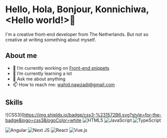 # Hello, Hola, Bonjour, Konnichiwa, <Hello world!>👋
I'm a creative front-end developer from The Netherlands. But not so creative at writing something about myself.


## About me
- 🔭 I’m currently working on [Front-end snippets](https://github.com/WahidN/front-end-snippets)
- 🌱 I’m currently learning a lot
- 💬 Ask me about anything
- 📫 How to reach me: wahid.nawzadi@gmail.com

## Skills
![CSS3](https://img.shields.io/badge/css3-%231572B6.svg?style=for-the-badge&logo=css3&logoColor=white
![HTML5](https://img.shields.io/badge/html5-%23E34F26.svg?style=for-the-badge&logo=html5&logoColor=white)
![JavaScript](https://img.shields.io/badge/javascript-%23323330.svg?style=for-the-badge&logo=javascript&logoColor=%23F7DF1E)
![TypeScript](https://img.shields.io/badge/typescript-%23007ACC.svg?style=for-the-badge&logo=typescript&logoColor=white)

![Angular](https://img.shields.io/badge/angular-%23DD0031.svg?style=for-the-badge&logo=angular&logoColor=white)
![Next JS](https://img.shields.io/badge/Next-black?style=for-the-badge&logo=next.js&logoColor=white)
![React](https://img.shields.io/badge/react-%2320232a.svg?style=for-the-badge&logo=react&logoColor=%2361DAFB)
![Vue.js](https://img.shields.io/badge/vuejs-%2335495e.svg?style=for-the-badge&logo=vuedotjs&logoColor=%234FC08D)
